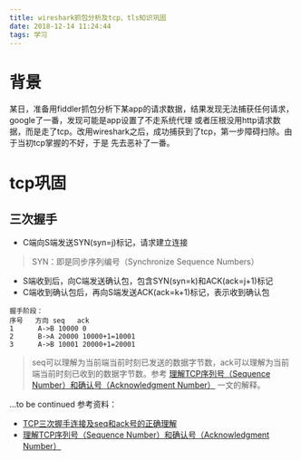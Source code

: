 ```yaml
---
title: wireshark抓包分析及tcp、tls知识巩固
date: 2018-12-14 11:24:44
tags: 学习
---
```

# 背景
某日，准备用fiddler抓包分析下某app的请求数据，结果发现无法捕获任何请求，google了一番，发现可能是app设置了不走系统代理
或者压根没用http请求数据，而是走了tcp。改用wireshark之后，成功捕获到了tcp，第一步障碍扫除。由于当初tcp掌握的不好，于是
先去恶补了一番。

# tcp巩固
## 三次握手
* C端向S端发送SYN(syn=j)标记，请求建立连接
> SYN：即是同步序列编号（Synchronize Sequence Numbers）
* S端收到后，向C端发送确认包，包含SYN(syn=k)和ACK(ack=j+1)标记
* C端收到确认包后，再向S端发送ACK(ack=k+1)标记，表示收到确认包
```
握手阶段：
序号   方向 seq   ack
1      A->B 10000 0
2      B->A 20000 10000+1=10001
3      A->B 10001 20000+1=20001
```
>seq可以理解为当前端当前时刻已发送的数据字节数，ack可以理解为当前端当前时刻已收到的数据字节数。参考
>[理解TCP序列号（Sequence Number）和确认号（Acknowledgment Number）](https://blog.csdn.net/a19881029/article/details/38091243)
>一文的解释。

...to be continued
参考资料：
* [TCP三次握手连接及seq和ack号的正确理解](https://blog.csdn.net/u013636377/article/details/50371933)
* [理解TCP序列号（Sequence Number）和确认号（Acknowledgment Number）](https://blog.csdn.net/a19881029/article/details/38091243)